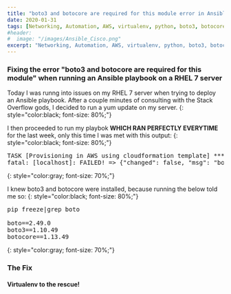 ```yaml
---
title: "boto3 and botocore are required for this module error in Ansible on RHEL 7.6"
date: 2020-01-31
tags: [Networking, Automation, AWS, virtualenv, python, boto3, botocore, Ansible, Information Technology, RHEL 7]
#header:
#  image: "/images/Ansible_Cisco.png"
excerpt: "Networking, Automation, AWS, virtualenv, python, boto3, botocore, Ansible, Information Technology, RHEL 7"
---
```

### Fixing the error "boto3 and botocore are required for this module" when running an Ansible playbook on a RHEL 7 server

Today I was runng into issues on my RHEL 7 server when trying to deploy an Ansible playbook. After a couple minutes of consulting with the Stack Overflow gods, I decided to run a yum update on my server.
{: style="color:black; font-size: 80%;"}

I then proceeded to run my playbok <b>WHICH RAN PERFECTLY EVERYTIME</b> for the last week, only this time I was met with this output:
{: style="color:black; font-size: 80%;"}

<pre>
TASK [Provisioning in AWS using cloudformation template] *********************************
fatal: [localhost]: FAILED! => {"changed": false, "msg": "boto3 and botocore are required for this module"}
</pre>
{: style="color:gray; font-size: 70%;"}

I knew boto3 and botocore were installed, because running the below told me so:
{: style="color:black; font-size: 80%;"}

<pre>
pip freeze|grep boto

boto==2.49.0
boto3==1.10.49
botocore==1.13.49
</pre>
{: style="color:gray; font-size: 70%;"}

### The Fix

#### Virtualenv to the rescue!